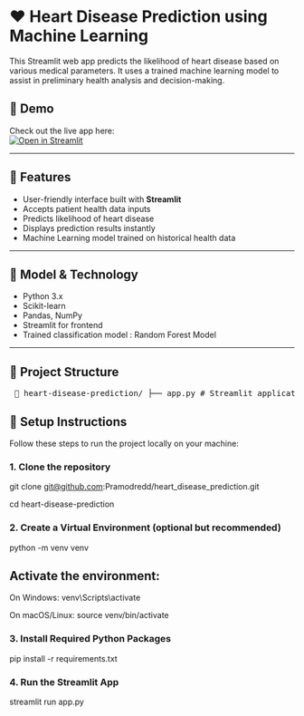 # ❤️ Heart Disease Prediction using Machine Learning

This Streamlit web app predicts the likelihood of heart disease based on various medical parameters. It uses a trained machine learning model to assist in preliminary health analysis and decision-making.

## 🚀 Demo

Check out the live app here:  
[![Open in Streamlit](https://static.streamlit.io/badges/streamlit_badge_black_white.svg)](https://heartdiseaseprediction7.streamlit.app/)  

---

## 📌 Features

- User-friendly interface built with **Streamlit**
- Accepts patient health data inputs
- Predicts likelihood of heart disease
- Displays prediction results instantly
- Machine Learning model trained on historical health data

---

## 🧠 Model & Technology

- Python 3.x
- Scikit-learn
- Pandas, NumPy
- Streamlit for frontend
- Trained classification model : Random Forest Model

---

## 📂 Project Structure
<pre> 📁 heart-disease-prediction/ ├── app.py # Streamlit application script ├── model.pkl # Trained machine learning model ├── requirements.txt # List of Python dependencies └── README.md # Project documentation </pre>

## 🔧 Setup Instructions
Follow these steps to run the project locally on your machine:
### 1. Clone the repository
  git clone git@github.com:Pramodredd/heart_disease_prediction.git
  
  cd heart-disease-prediction
### 2. Create a Virtual Environment (optional but recommended)
  python -m venv venv
## Activate the environment:
On Windows:
  venv\Scripts\activate

On macOS/Linux:
  source venv/bin/activate

### 3. Install Required Python Packages
pip install -r requirements.txt

### 4. Run the Streamlit App
streamlit run app.py
